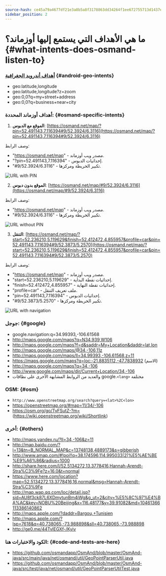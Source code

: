 ```yaml
---
source-hash: ce45a79a4677df21e3a8b5a8f3178863dd34264f1ee672755713d1437ee0e199
sidebar_position: 2
---
```


# ما هي الأهداف التي يستمع إليها أوزماند؟ {#what-intents-does-osmand-listen-to}

### [أهداف أندرويد الجغرافية](http://developer.android.com/guide/appendix/g-app-intents.html) {#android-geo-intents}
* geo:latitude,longitude
* geo:latitude,longitude?z=zoom
* geo:0,0?q=my+street+address
* geo:0,0?q=business+near+city

### أهداف أوزماند المحددة: {#osmand-specific-intents}

1. **الموقع مع الدبوس**: [https://osmand.net/map/?pin=52.491143,7.116394#9/52.3924/6.3116](https://osmand.net/map/?pin=52.491143,7.116394#9/52.3924/6.3116)

وصف الرابط:
- "https://osmand.net/map" - مصدر ويب أوزماند.
- "?pin=52.491143,7.116394" - إحداثيات الدبوس.
- "#9/52.3924/6.3116" - تكبير الخريطة ومركزها.

![URL with PIN](/img/technical/url_pin.png)

2. **الموقع بدون دبوس**: [https://osmand.net/map/#9/52.3924/6.3116](https://osmand.net/map/#9/52.3924/6.3116)

وصف الرابط:
- "https://osmand.net/map" - مصدر ويب أوزماند.
- "#9/52.3924/6.3116" - تكبير الخريطة ومركزها.

![URL without PIN](/img/technical/url_without_pin.png)

3. **التنقل**: [https://osmand.net/map/?start=52.236210,5.119629&finish=52.412472,4.855957&profile=car&pin=52.491143,7.116394#9/52.3873/5.2570](https://osmand.net/map/?start=52.236210,5.119629&finish=52.412472,4.855957&profile=car&pin=52.491143,7.116394#9/52.3873/5.2570)

وصف الرابط:
- "https://osmand.net/map" - مصدر ويب أوزماند.
- "start=52.236210,5.119629" - إحداثيات نقطة البداية.
- "finish=52.412472,4.855957" - إحداثيات نقطة النهاية.
- "profile=car" - ملف تعريف التنقل.
- "pin=52.491143,7.116394" - إحداثيات الدبوس.
- "#9/52.3873/5.2570" - تكبير الخريطة ومركزها.

![URL with navigation](/img/technical/url_navigation.png)

### جوجل: {#google}
* google.navigation:q=34.99393,-106.61568
* http://maps.google.com/maps?q=N34.939,W106
* http://maps.google.com/maps?f=d&saddr=My+Location&daddr=lat,lon
* http://maps.google.com/maps/@34,-106,11z
* http://maps.google.com/maps/ll=34.99393,-106.61568,z=11
* https://maps.google.com/maps?q=loc:-21.8835112,-47.7838932 (الاسم)
* http://maps.google.com/maps?q=34,-106
* http://www.google.com/maps/dir/Current+Location/34,-106
* والعديد من الروابط المشابهة الأخرى على نطاقات google.`<lang>` مختلفة

### OSM: {#osm}
* `http://www.openstreetmap.org/search?query=<lat>%2C<lon>`
* https://openstreetmap.org/#map=11/34/-106
* https://osm.org/go/TyFSutZ-?m= (https://wiki.openstreetmap.org/wiki/Shortlink)

### أخرى: {#others}
* http://maps.yandex.ru/?ll=34,-106&z=11
* http://map.baidu.com/?l=13&tn=B_NORMAL_MAP&c=13748138,4889173&s=gibberish
* http://www.amap.com/#!poi!!q=38.174596,114.995033|2|%E5%AE%BE%E9%A6%86&radius=1000
* http://share.here.com/l/52.5134272,13.3778416,Hannah-Arendt-Stra%C3%9Fe?z=16.0&t=normal
* https://www.here.com/location?map=52.5134272,13.3778416,16,normal&msg=Hannah-Arendt-Stra%C3%9Fe
* http://map.wap.qq.com/loc/detail.jsp?sid=AU8f3ck87L6XDmytunBm4iWg&g_ut=2&city=%E5%8C%97%E4%BA%AC&key=NOBU%20Beijing&x=116.48177&y=39.91082&md=10461366113386140862
* http://maps.apple.com/?daddr=Bargou,+Tunisien
* http://maps.apple.com/?lsp=7618&q=40.738065,-73.988898&sll=40.738065,-73.988898
* http://ge0.me/44TvlEGXf-/Kyiv

### الكود والاختبارات هنا: {#code-and-tests-are-here}
* https://github.com/osmandapp/OsmAnd/blob/master/OsmAnd-java/src/main/java/net/osmand/util/GeoPointParserUtil.java
* https://github.com/osmandapp/OsmAnd/blob/master/OsmAnd-java/src/test/java/net/osmand/util/GeoPointParserUtilTest.java